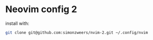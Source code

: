 # Neovim config 2

install with:
```bash
git clone git@github.com:simonzweers/nvim-2.git ~/.config/nvim
```
